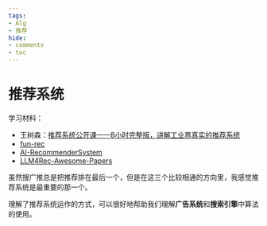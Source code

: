 ```yaml
---
tags:
- Alg
- 推荐
hide:
- comments
- toc
---
```


# 推荐系统

学习材料：

- 王树森：[推荐系统公开课——8小时完整版，讲解工业界真实的推荐系统](https://www.bilibili.com/video/BV1HZ421U77y)
- [fun-rec](https://datawhalechina.github.io/fun-rec/#/)
- [AI-RecommenderSystem](https://github.com/zhongqiangwu960812/AI-RecommenderSystem)
- [LLM4Rec-Awesome-Papers](https://github.com/WLiK/LLM4Rec-Awesome-Papers)

虽然搜广推总是把推荐排在最后一个，但是在这三个比较相通的方向里，我感觉推荐系统是最重要的那一个。

理解了推荐系统运作的方式，可以很好地帮助我们理解**广告系统**和**搜索引擎**中算法的使用。
